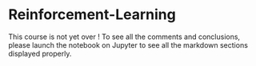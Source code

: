 # Reinforcement-Learning
This course is not yet over !
To see all the comments and conclusions, please launch the notebook on Jupyter to see all the markdown sections displayed properly. 
